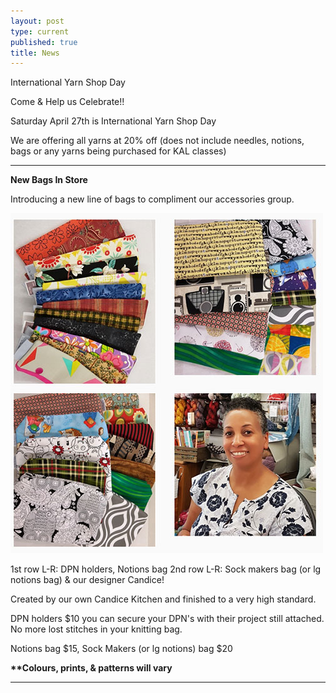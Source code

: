 ```yaml
---
layout: post
type: current
published: true
title: News
---
```

International Yarn Shop Day

Come & Help us Celebrate!!

Saturday April 27th is International Yarn Shop Day
 
We are offering all yarns at 20% off
(does not include needles, notions, bags or any yarns being purchased for KAL classes)
<hr />
<strong>New Bags In Store</strong>

Introducing a new line of bags to compliment our accessories group.

<img src="/img/febwhatsnew.jpg">

1st row L-R: DPN holders, Notions bag
2nd row L-R: Sock makers bag (or lg notions bag) & our designer Candice!

Created by our own Candice Kitchen and finished to a very high standard. 

DPN holders $10
you can secure your DPN's with their project still attached. No more lost stitches in your knitting bag.

Notions bag $15, Sock Makers (or lg notions) bag $20

<strong>**Colours, prints, & patterns will vary</strong>

<hr />
